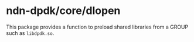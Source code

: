 # ndn-dpdk/core/dlopen

This package provides a function to preload shared libraries from a GROUP such as `libdpdk.so`.
